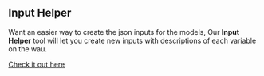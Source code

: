## Input Helper

Want an easier way to create the json inputs for the models,
Our **Input Helper** tool will let you create new inputs with descriptions of each variable on the wau.

<a href="/tools/input-helper/" class="btn btn--primary">Check it out here</a>